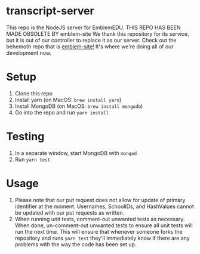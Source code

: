 # transcript-server

This repo is the NodeJS server for EmblemEDU.
THIS REPO HAS BEEN MADE OBSOLETE BY emblem-site
We thank this repository for its service, but it is out of our controller to replace it as our server. 
Check out the behemoth repo that is [emblem-site!](https://github.com/transcript-protocol/emblem-site) It's where we're doing all of our development now.

# Setup

1. Clone this repo
2. Install yarn (on MacOS: `brew install yarn`)
3. Install MongoDB (on MacOS: `brew install mongodb`)
4. Go into the repo and run `yarn install`

# Testing

1. In a separate window, start MongoDB with `mongod`
2. Run `yarn test`

# Usage
1.  Please note that our put request does not allow for update of primary identifier at the moment. Usernames, SchoolIDs, and HashValues cannot be updated with our put requests as written. 
2. When running unit tests, comment-out unwanted tests as necessary. When done, un-comment-out unwanted tests to ensure all unit tests will run the next time. This will ensure that whenever someone forks the repository and runs `yarn test` they'll immediately know if there are any problems with the way the code has been set up. 
